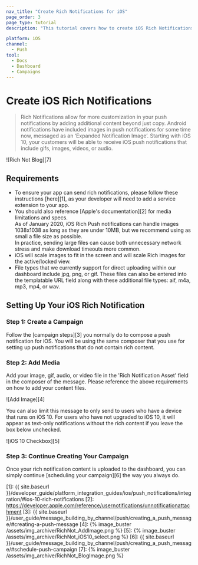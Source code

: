 ```yaml
---
nav_title: "Create Rich Notifications for iOS"
page_order: 3
page_type: tutorial
description: "This tutorial covers how to create iOS Rich Notifications for your Braze Campaigns."

platform: iOS
channel:
  - Push
tool:
  - Docs
  - Dashboard
  - Campaigns
---
```


# Create iOS Rich Notifications

> Rich Notifications allow for more customization in your push notifications by adding additional content beyond just copy. Android notifications have included images in push notifications for some time now, messaged as an ‘Expanded Notification Image’. Starting with iOS 10, your customers will be able to receive iOS push notifications that include gifs, images, videos, or audio.

![Rich Not Blog][7]

## Requirements

- To ensure your app can send rich notifications, please follow these instructions [here][1], as your developer will need to add a service extension to your app.
- You should also reference [Apple's documentation][2] for media limitations and specs.<br>As of January 2020, iOS Rich Push notifications can handle images 1038x1038 as long as they are under 10MB, but we recommend using as small a file size as possible.<br>In practice, sending large files can cause both unnecessary network stress and make download timeouts more common.
- iOS will scale images to fit in the screen and will scale Rich images for the active/locked view.
- File types that we currently support for direct uploading within our dashboard include jpg, png, or gif. These files can also be entered into the templatable URL field along with these additional file types: aif, m4a, mp3, mp4, or wav.

## Setting Up Your iOS Rich Notification

### Step 1: Create a Campaign
Follow the [campaign steps][3] you normally do to compose a push notification for iOS. You will be using the same composer that you use for setting up push notifications that do not contain rich content.

### Step 2: Add Media
Add your image, gif, audio, or video file in the 'Rich Notification Asset' field in the composer of the message. Please reference the above requirements on how to add your content files.

![Add Image][4]

You can also limit this message to only send to users who have a device that runs on iOS 10. For users who have not upgraded to iOS 10, it will appear as text-only notifications without the rich content if you leave the box below unchecked.

![iOS 10 Checkbox][5]

### Step 3: Continue Creating Your Campaign
Once your rich notification content is uploaded to the dashboard, you can simply continue [scheduling your campaign][6] the way you always do.

[1]: {{ site.baseurl }}/developer_guide/platform_integration_guides/ios/push_notifications/integration/#ios-10-rich-notifications
[2]: https://developer.apple.com/reference/usernotifications/unnotificationattachment
[3]: {{ site.baseurl }}/user_guide/message_building_by_channel/push/creating_a_push_message/#creating-a-push-message
[4]: {% image_buster /assets/img_archive/RichNot_AddImage.png %}
[5]: {% image_buster /assets/img_archive/RichNot_iOS10_select.png %}
[6]: {{ site.baseurl }}/user_guide/message_building_by_channel/push/creating_a_push_message/#schedule-push-campaign
[7]: {% image_buster /assets/img_archive/RichNot_BlogImage.png %}
